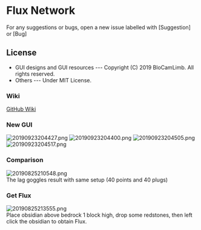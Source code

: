# Flux Network
For any suggestions or bugs, open a new issue labelled with [Suggestion] or [Bug]
## License
* GUI designs and GUI resources --- Copyright (C) 2019 BloCamLimb. All rights reserved.
* Others --- Under MIT License.
### Wiki
[GitHub Wiki](https://github.com/SonarSonic/Flux-Networks/wiki)
### New GUI
![20190923204427.png](https://i.loli.net/2019/09/23/1ZVtXlg3MvBIGQH.png)
![20190923204400.png](https://i.loli.net/2019/09/23/reLOqVAwiDTaQvx.png)
![20190923204505.png](https://i.loli.net/2019/09/23/6FdKngioTEyaB5N.png)
![20190923204517.png](https://i.loli.net/2019/09/23/QlBPcfvV15pjzs4.png)
### Comparison
![20190825210548.png](https://i.loli.net/2019/08/25/3KGnWsAXlUmdE1Y.png)  
The lag goggles result with same setup (40 points and 40 plugs)
### Get Flux
![20190825213555.png](https://i.loli.net/2019/08/25/xhVraPnkAJoQ7fu.png)  
Place obsidian above bedrock 1 block high, drop some redstones, then left click the obsidian to obtain Flux.
